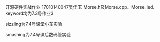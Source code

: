 开源硬件实战作业
17010140047吴佳玉
Morse.h及Morse.cpp、Morse_led、keyword均为7.3号作业3

sizzling为7.4号课堂小车实验

smashing为7.4号课后数码管实验

